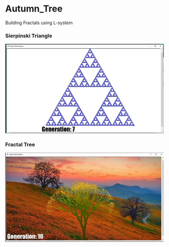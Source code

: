 # Autumn_Tree
Building Fractals using L-system

### Sierpinski Triangle
![triangle](screen/triangle.jpg "triangle")

### Fractal Tree
![tree](screen/tree.jpg "tree")
